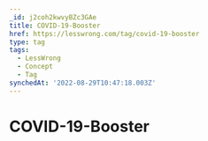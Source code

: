 ```yaml
---
_id: j2coh2kwvyBZc3GAe
title: COVID-19-Booster
href: https://lesswrong.com/tag/covid-19-booster
type: tag
tags:
  - LessWrong
  - Concept
  - Tag
synchedAt: '2022-08-29T10:47:18.003Z'
---
```

# COVID-19-Booster

